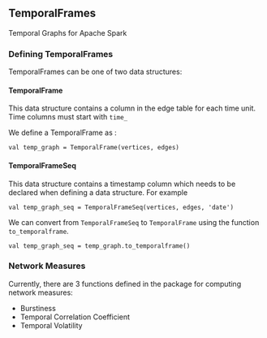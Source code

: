 ## TemporalFrames

Temporal Graphs for Apache Spark

### Defining TemporalFrames

TemporalFrames can be one of two data structures:
 
#### TemporalFrame

This data structure contains a column in the edge table for each time unit. Time columns must start with `time_`

We define a TemporalFrame as :

`val temp_graph = TemporalFrame(vertices, edges)`

#### TemporalFrameSeq

This data structure contains a timestamp column which needs to be declared when defining a data structure. For example

`val temp_graph_seq = TemporalFrameSeq(vertices, edges, 'date')`

We can convert from `TemporalFrameSeq` to `TemporalFrame` using the function `to_temporalframe`.

`val temp_graph_seq = temp_graph.to_temporalframe()`

### Network Measures

Currently, there are 3 functions defined in the package for computing network measures:

- Burstiness
- Temporal Correlation Coefficient
- Temporal Volatility
